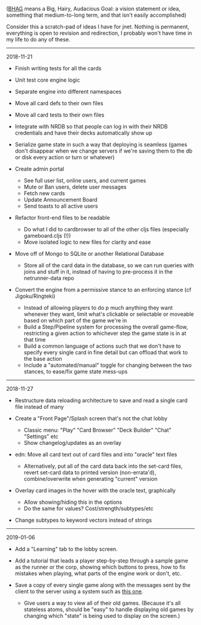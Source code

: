 ([BHAG](https://en.wikipedia.org/wiki/Big_Hairy_Audacious_Goal) means a Big, Hairy, Audacious Goal: a vision statement or idea, something that medium-to-long term, and that isn't easily accomplished)

Consider this a scratch-pad of ideas I have for jnet. Nothing is permanent, everything is open to revision and redirection, I probably won't have time in my life to do any of these. 

---
2018-11-21

* Finish writing tests for all the cards
* Unit test core engine logic
* Separate engine into different namespaces
* Move all card defs to their own files
* Move all card tests to their own files
* Integrate with NRDB so that people can log in with their NRDB credentials and have their decks automatically show up

* Serialize game state in such a way that deploying is seamless (games don't disappear when we change servers if we're saving them to the db or disk every action or turn or whatever)

* Create admin portal
  * See full user list, online users, and current games
  * Mute or Ban users, delete user messages
  * Fetch new cards
  * Update Announcement Board
  * Send toasts to all active users

* Refactor front-end files to be readable
  * Do what I did to cardbrowser to all of the other cljs files (especially gameboard.cljs (!))
  * Move isolated logic to new files for clarity and ease

* Move off of Mongo to SQLite or another Relational Database
  * Store all of the card data in the database, so we can run queries with joins and stuff in it, instead of having to pre-process it in the netrunner-data repo

* Convert the engine from a permissive stance to an enforcing stance (cf Jigoku/Ringteki)
  * Instead of allowing players to do p much anything they want whenever they want, limit what's clickable or selectable or moveable based on which part of the game we're in
  * Build a Step/Pipeline system for processing the overall game-flow, restricting a given action to whichever step the game state is in at that time
  * Build a common language of actions such that we don't have to specify every single card in fine detail but can offload that work to the base action
  * Include a "automated/manual" toggle for changing between the two stances, to ease/fix game state mess-ups

---
2018-11-27

* Restructure data reloading architecture to save and read a single card file instead of many

* Create a "Front Page"/Splash screen that's not the chat lobby
  * Classic menu: "Play" "Card Browser" "Deck Builder" "Chat" "Settings" etc
  * Show changelog/updates as an overlay

* edn: Move all card text out of card files and into "oracle" text files
  * Alternatively, put all of the card data back into the set-card files, revert set-card data to printed version (non-errata'd), combine/overwrite when generating "current" version

* Overlay card images in the hover with the oracle text, graphically
  * Allow showing/hiding this in the options
  * Do the same for values? Cost/strength/subtypes/etc

* Change subtypes to keyword vectors instead of strings

---
2019-01-06

* Add a "Learning" tab to the lobby screen.
* Add a tutorial that leads a player step-by-step through a sample game as the runner or the corp, showing which buttons to press, how to fix mistakes when playing, what parts of the engine work or don't, etc.

* Save a copy of every single game along with the messages sent by the client to the server using a system such as [this one](http://spootnik.org/entries/2016/12/17/building-an-atomic-database-with-clojure).
  * Give users a way to view all of their old games. (Because it's all stateless atoms, should be "easy" to handle displaying old games by changing which "state" is being used to display on the screen.)